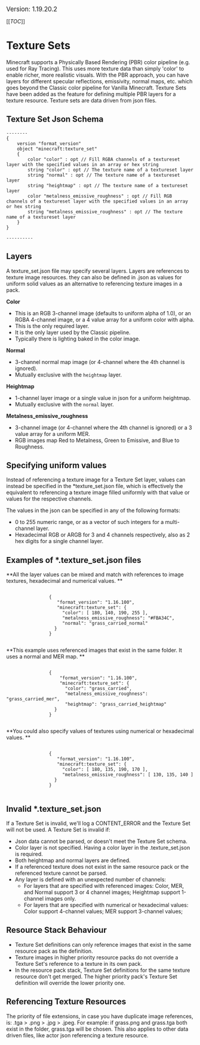 <big>Version: 1.19.20.2</big>

[[_TOC_]]

# Texture Sets

Minecraft supports a Physically Based Rendering (PBR) color pipeline (e.g. used for Ray Tracing). 		This uses more texture data than simply 'color' to enable richer, more realistic visuals. 		With the PBR approach, you can have layers for different specular reflections, emissivity, normal maps, etc. which goes beyond the Classic color pipeline for Vanilla Minecraft. 		Texture Sets have been added as the feature for defining multiple PBR layers for a texture resource. Texture sets are data driven from json files.



## Texture Set Json Schema

```
--------
{
    version "format_version"
    object "minecraft:texture_set"
    {
        color "color" : opt // Fill RGBA channels of a textureset layer with the specified values in an array or hex string
        string "color" : opt // The texture name of a textureset layer
        string "normal" : opt // The texture name of a textureset layer
        string "heightmap" : opt // The texture name of a textureset layer
        color "metalness_emissive_roughness" : opt // Fill RGB channels of a textureset layer with the specified values in an array or hex string
        string "metalness_emissive_roughness" : opt // The texture name of a textureset layer
    }
}

----------
```




## Layers

A texture_set.json file may specify several layers.
Layers are references to texture image resources. they can also be defined in .json as values for uniform solid values as an alternative to referencing texture images in a pack.





**Color**

- This is an RGB 3-channel image (defaults to uniform alpha of 1.0), or an RGBA 4-channel image, or a 4 value array for a uniform color with alpha.
- This is the only required layer.
- It is the only layer used by the Classic pipeline.
- Typically there is lighting baked in the color image.




**Normal**

- 3-channel normal map image (or 4-channel where the 4th channel is ignored).
- Mutually exclusive with the `heightmap` layer.




**Heightmap**

- 1-channel layer image or a single value in json for a uniform heightmap.
- Mutually exclusive with the `normal` layer.




**Metalness_emissive_roughness**

- 3-channel image (or 4-channel where the 4th channel is ignored) or a 3 value array for a uniform MER.
- RGB images map Red to Metalness, Green to Emissive, and Blue to Roughness.




## Specifying uniform values

Instead of referencing a texture image for a Texture Set layer, values can instead be specified in the *texture_set.json file,			which is effectively the equivalent to referencing a texture image filled uniformly with that value or values for the respective channels.

The values in the json can be specified in any of the following formats:
- 0 to 255 numeric range, or as a vector of such integers for a multi-channel layer.
- Hexadecimal RGB or ARGB for 3 and 4 channels respectively, also as 2 hex digits for a single channel layer.




## Examples of *.texture_set.json files

**All the layer values can be mixed and match with references to image textures, hexadecimal and numerical values.
**
```

				{
				   "format_version": "1.16.100",
				   "minecraft:texture_set": {
				     "color": [ 180, 140, 190, 255 ],
				     "metalness_emissive_roughness": "#FBA34C",
				     "normal": "grass_carried_normal"
				  }
				}
				
```

**This example uses referenced images that exist in the same folder. It uses a normal and MER map.
**
```

				{
				    "format_version": "1.16.100",
				    "minecraft:texture_set": {
				      "color": "grass_carried",
				      "metalness_emissive_roughness": "grass_carried_mer",
				      "heightmap": "grass_carried_heightmap"
				  }
				}
				
```

**You could also specify values of textures using numerical or hexadecimal values.
**
```

				{
				   "format_version": "1.16.100",
				   "minecraft:texture_set": {
				     "color": [ 180, 135, 190, 170 ],
				     "metalness_emissive_roughness": [ 130, 135, 140 ]
				  }
				}
				
```



## Invalid *.texture_set.json

If a Texture Set is invalid, we'll log a CONTENT_ERROR and the Texture Set will not be used.
A Texture Set is invalid if:
- Json data cannot be parsed, or doesn't meet the Texture Set schema.
- Color layer is not specified. Having a color layer in the .texture_set.json is required.
- Both heightmap and normal layers are defined.
- If a referenced texture does not exist in the same resource pack or the referenced texture cannot be parsed.
- Any layer is defined with an unexpected number of channels:
  - For layers that are specified with referenced images: Color, MER, and Normal support 3 or 4 channel images;		Heightmap support 1-channel images only.
  - For layers that are specified with numerical or hexadecimal values: Color support 4-channel values;		MER support 3-channel values;




## Resource Stack Behaviour

- Texture Set definitions can only reference images that exist in the same resource pack as the definition.
- Texture images in higher priority resource packs do not override a Texture Set's reference to a texture in its own pack.
- In the resource pack stack, Texture Set definitions for the same texture resource don't get merged. The higher priority pack's Texture Set definition will override the lower priority one.




## Referencing Texture Resources

The priority of file extensions, in case you have duplicate image references, is: .tga > .png > .jpg > .jpeg. For example: 			if grass.png and grass.tga both exist in the folder, grass.tga will be chosen. This also applies to other data driven files, like actor json referencing a texture resource.



